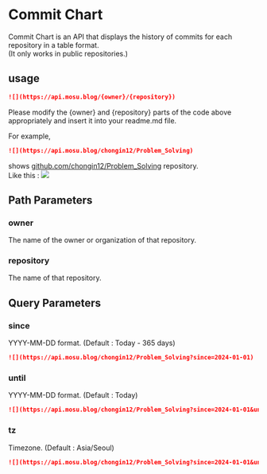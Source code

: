 # Commit Chart
Commit Chart is an API that displays the history of commits for each repository in a table format.\
(It only works in public repositories.)

## usage

```markdown
![](https://api.mosu.blog/{owner}/{repository})
```
Please modify the {owner} and {repository} parts of the code above appropriately and insert it into your readme.md file.

For example, 
```markdown
![](https://api.mosu.blog/chongin12/Problem_Solving)
```
shows [github.com/chongin12/Problem_Solving](github.com/chongin12/Problem_Solving) repository.\
Like this :
![](https://api.mosu.blog/chongin12/Problem_Solving)

## Path Parameters
### owner
The name of the owner or organization of that repository.
### repository
The name of that repository.

## Query Parameters
### since
YYYY-MM-DD format. (Default : Today - 365 days)
```markdown
![](https://api.mosu.blog/chongin12/Problem_Solving?since=2024-01-01)
```
### until
YYYY-MM-DD format. (Default : Today)
```markdown
![](https://api.mosu.blog/chongin12/Problem_Solving?since=2024-01-01&until=2024-01-28)
```
### tz
Timezone. (Default : Asia/Seoul)
```markdown
![](https://api.mosu.blog/chongin12/Problem_Solving?since=2024-01-01&until=2024-01-28&tz=Asia/Seoul)
```
